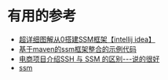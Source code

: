 




# 有用的参考
  * [超详细图解从0搭建SSM框架【intellij idea】](https://blog.csdn.net/fygu18/article/details/79056075)
  * [基于maven的ssm框架整合的示例代码](https://www.jb51.net/article/131250.htm)
  * [电商项目介绍SSH 与 SSM 的区别---说的很好](https://blog.csdn.net/qq_35661171/article/details/78524293)
  * [ssm](https://zhuanlan.zhihu.com/p/66151565?utm_source=wechat_session&utm_medium=social&utm_oi=991812777480134656)
